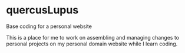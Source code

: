 # quercusLupus
Base coding for a personal website

This is a place for me to work on assembling and managing changes to personal projects on my personal domain website while I learn coding.
